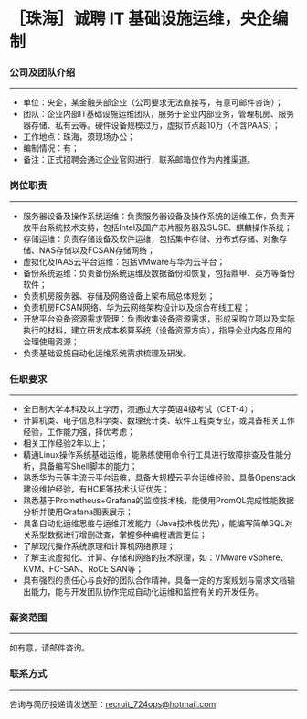 # ［珠海］诚聘 IT 基础设施运维，央企编制
### 公司及团队介绍
* * *
- 单位：央企，某金融头部企业（公司要求无法直接写，有意可邮件咨询）；
- 团队：企业内部IT基础设施运维团队，服务于企业内部业务，管理机房、服务器存储、私有云等。硬件设备规模过万，虚拟节点超10万（不含PAAS）；
- 工作地点：珠海，须现场办公；
- 编制情况：有；
- 备注：正式招聘会通过企业官网进行，联系邮箱仅作为内推渠道。
### 岗位职责
* * *
- 服务器设备及操作系统运维：负责服务器设备及操作系统的运维工作，负责开放平台系统技术支持，包括Intel及国产芯片服务器及SUSE、麒麟操作系统；
- 存储运维：负责存储设备及软件运维，包括集中存储、分布式存储、对象存储、NAS存储以及FCSAN存储网络；
- 虚拟化及IAAS云平台运维：包括VMware与华为云平台；
- 备份系统运维：负责备份系统运维及数据备份和恢复，包括鼎甲、英方等备份软件；
- 负责机房服务器、存储及网络设备上架布局总体规划；
- 负责机房FCSAN网络、华为云网络架构设计以及综合布线工程；
- 开放平台设备资源需求管理：负责收集设备资源需求，形成采购立项以及实际执行的材料，建立研发成本核算系统（设备资源方向），指导企业内各应用的合理使用资源；
- 负责基础设施自动化运维系统需求梳理及研发。
### 任职要求
* * *
- 全日制大学本科及以上学历，须通过大学英语4级考试（CET-4）；
- 计算机类、电子信息科学类、数理统计类、软件工程类专业，或具备相关工作经验，工作能力强，择优考虑；
- 相关工作经验2年以上；
- 精通Linux操作系统基础运维，能熟练使用命令行工具进行故障排查及性能分析，具备编写Shell脚本的能力；
- 熟悉华为云等主流云平台运维，具备大规模云平台运维经验，具备Openstack建设维护经验，有HCIE等技术认证优先；
- 熟悉基于Prometheus+Grafana的监控技术栈，能使用PromQL完成性能数据分析并使用Grafana图表展示；
- 具备自动化运维思维与运维开发能力（Java技术栈优先），能编写简单SQL对关系型数据进行增删改查，掌握多种编程语言更佳；
- 了解现代操作系统原理和计算机网络原理；
- 了解主流虚拟化、计算、存储和网络的技术原理，如：VMware vSphere、KVM、FC-SAN、RoCE SAN等；
- 具有强烈的责任心与良好的团队合作精神，具备一定的方案规划与需求文档输出能力，能与开发团队协作完成自动化运维和监控有关的开发任务。
### 薪资范围
* * *
如有意，请邮件咨询。
### 联系方式
* * *
咨询与简历投递请发送至：recruit_724ops@hotmail.com
